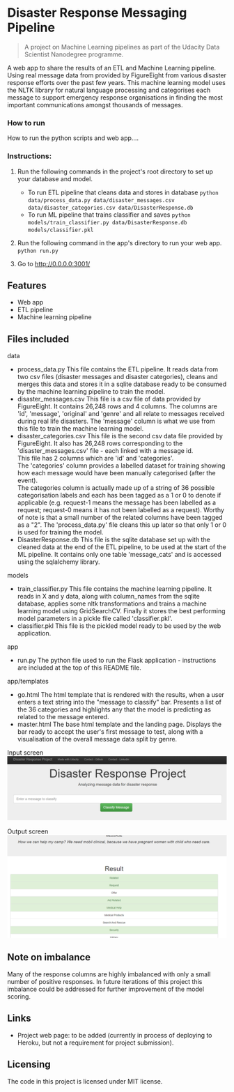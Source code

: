 # Disaster Response Messaging Pipeline
> A project on Machine Learning pipelines as part of the Udacity Data Scientist Nanodegree programme.

A web app to share the results of an ETL and Machine Learning pipeline.  Using real message data from
provided by FigureEight from various disaster response efforts over the past few years.  This machine learning
model uses the NLTK library for natural language processing and categorises each message to support emergency
response organisations in finding the most important communications amongst thousands of messages.



### How to run

How to run the python scripts and web app....

### Instructions:
1. Run the following commands in the project's root directory to set up your database and model.

    - To run ETL pipeline that cleans data and stores in database
        `python data/process_data.py data/disaster_messages.csv data/disaster_categories.csv data/DisasterResponse.db`
    - To run ML pipeline that trains classifier and saves
        `python models/train_classifier.py data/DisasterResponse.db models/classifier.pkl`

2. Run the following command in the app's directory to run your web app.
    `python run.py`

3. Go to http://0.0.0.0:3001/




## Features

* Web app
* ETL pipeline
* Machine learning pipeline



## Files included

data
* process_data.py
	 This file contains the ETL pipeline.  It reads data from two csv files (disaster messages and disaster categories), cleans and merges this data and stores it in a sqlite database ready to be consumed by the machine learning pipeline to train the model.
* disaster_messages.csv
	 This file is a csv file of data provided by FigureEight.  It contains 26,248 rows and 4 columns.
     The columns are 'id', 'message', 'original' and 'genre' and all relate to messages received during real life disasters.
     The 'message' column is what we use from this file to train the machine learning model.
* disaster_categories.csv
	 This file is the second csv data file provided by FigureEight.  It also has 26,248 rows corresponding to the 'disaster_messages.csv' file - each linked with a message id.  
     This file has 2 columns which are 'id' and 'categories'.  
     The 'categories' column provides a labelled dataset for training showing how each message would have been manually categorised (after the event).  
     The categories column is actually made up of a string of 36 possible categorisation labels and each has been tagged as a 1 or 0 to denote if applicable 
     (e.g. request-1 means the message has been labelled as a request; request-0 means it has not been labelled as a request).
     Worthy of note is that a small number of the related columns have been tagged as a "2".  The 'process_data.py' file cleans this up later so that only 1 or 0 is used for training the model.
* DisasterResponse.db
	 This file is the sqlite database set up with the cleaned data at the end of the ETL pipeline, to be used at the start of the ML pipeline.
     It contains only one table 'message_cats' and is accessed using the sqlalchemy library.
     
models
* train_classifier.py
	 This file contains the machine learning pipeline.
     It reads in X and y data, along with column_names from the sqlite database, applies some nltk transformations and trains a machine learning model using GridSearchCV.
     Finally it stores the best performing model parameters in a pickle file called 'classifier.pkl'.
* classifier.pkl
	 This file is the pickled model ready to be used by the web application.
     
app
* run.py
	 The python file used to run the Flask application - instructions are included at the top of this README file.
     
app/templates
* go.html
	 The html template that is rendered with the results, when a user enters a text string into the "message to classify" bar.
     Presents a list of the 36 categories and highlights any that the model is predicting as related to the message entered.
* master.html
	 The base html template and the landing page.
     Displays the bar ready to accept the user's first message to test, along with a visualisation of the overall message data split by genre.


Input screen
![](https://github.com/MikeDurrant/DisasterResponse/blob/6aaf563dddb777818fabdcda38674cbd79f962a2/static/MessageEnterPage.PNG)


Output screen
![](https://github.com/MikeDurrant/DisasterResponse/blob/a386a079d1697683a455144076f41bf99470a7d9/static/ClassifierOutputPage.PNG)



## Note on imbalance

Many of the response columns are highly imbalanced with only a small number of positive responses.
In future iterations of this project this imbalance could be addressed for further improvement of the model scoring.


## Links


- Project web page: to be added (currently in process of deploying to Heroku, but not a requirement for project submission).



## Licensing

The code in this project is licensed under MIT license.